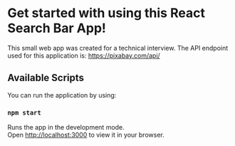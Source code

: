 # Get started with using this React Search Bar App!

This small web app was created for a technical interview. The API endpoint used for this application is: https://pixabay.com/api/

## Available Scripts

You can run the application by using:

### `npm start`

Runs the app in the development mode.\
Open [http://localhost:3000](http://localhost:3000) to view it in your browser.

